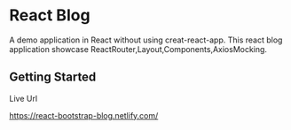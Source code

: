 # React Blog

A demo application in React without using creat-react-app.
This react blog application showcase ReactRouter,Layout,Components,AxiosMocking.

## Getting Started

Live Url

https://react-bootstrap-blog.netlify.com/
